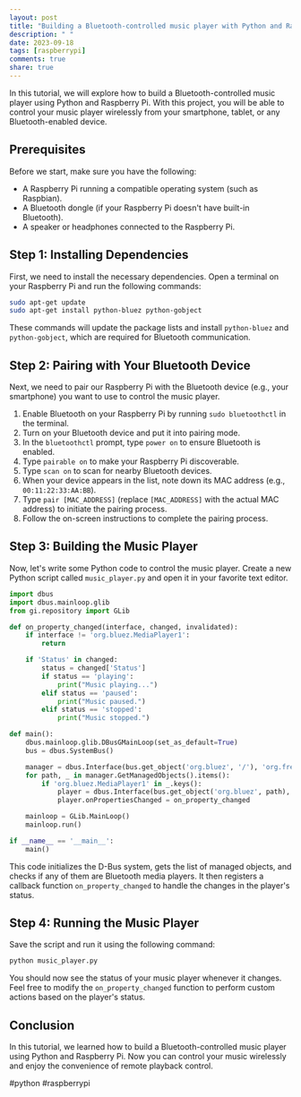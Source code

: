 ```yaml
---
layout: post
title: "Building a Bluetooth-controlled music player with Python and Raspberry Pi"
description: " "
date: 2023-09-18
tags: [raspberrypi]
comments: true
share: true
---
```


In this tutorial, we will explore how to build a Bluetooth-controlled music player using Python and Raspberry Pi. With this project, you will be able to control your music player wirelessly from your smartphone, tablet, or any Bluetooth-enabled device.

## Prerequisites

Before we start, make sure you have the following:

- A Raspberry Pi running a compatible operating system (such as Raspbian).
- A Bluetooth dongle (if your Raspberry Pi doesn't have built-in Bluetooth).
- A speaker or headphones connected to the Raspberry Pi.

## Step 1: Installing Dependencies

First, we need to install the necessary dependencies. Open a terminal on your Raspberry Pi and run the following commands:

```bash
sudo apt-get update
sudo apt-get install python-bluez python-gobject
```

These commands will update the package lists and install `python-bluez` and `python-gobject`, which are required for Bluetooth communication.

## Step 2: Pairing with Your Bluetooth Device

Next, we need to pair our Raspberry Pi with the Bluetooth device (e.g., your smartphone) you want to use to control the music player.

1. Enable Bluetooth on your Raspberry Pi by running `sudo bluetoothctl` in the terminal.
2. Turn on your Bluetooth device and put it into pairing mode.
3. In the `bluetoothctl` prompt, type `power on` to ensure Bluetooth is enabled.
4. Type `pairable on` to make your Raspberry Pi discoverable.
5. Type `scan on` to scan for nearby Bluetooth devices.
6. When your device appears in the list, note down its MAC address (e.g., `00:11:22:33:AA:BB`).
7. Type `pair [MAC_ADDRESS]` (replace `[MAC_ADDRESS]` with the actual MAC address) to initiate the pairing process.
8. Follow the on-screen instructions to complete the pairing process.

## Step 3: Building the Music Player

Now, let's write some Python code to control the music player. Create a new Python script called `music_player.py` and open it in your favorite text editor.

```python
import dbus
import dbus.mainloop.glib
from gi.repository import GLib

def on_property_changed(interface, changed, invalidated):
    if interface != 'org.bluez.MediaPlayer1':
        return

    if 'Status' in changed:
        status = changed['Status']
        if status == 'playing':
            print("Music playing...")
        elif status == 'paused':
            print("Music paused.")
        elif status == 'stopped':
            print("Music stopped.")

def main():
    dbus.mainloop.glib.DBusGMainLoop(set_as_default=True)
    bus = dbus.SystemBus()

    manager = dbus.Interface(bus.get_object('org.bluez', '/'), 'org.freedesktop.DBus.ObjectManager')
    for path, _ in manager.GetManagedObjects().items():
        if 'org.bluez.MediaPlayer1' in _.keys():
            player = dbus.Interface(bus.get_object('org.bluez', path), 'org.bluez.MediaPlayer1')
            player.onPropertiesChanged = on_property_changed

    mainloop = GLib.MainLoop()
    mainloop.run()

if __name__ == '__main__':
    main()

```

This code initializes the D-Bus system, gets the list of managed objects, and checks if any of them are Bluetooth media players. It then registers a callback function `on_property_changed` to handle the changes in the player's status.

## Step 4: Running the Music Player

Save the script and run it using the following command:

```bash
python music_player.py
```

You should now see the status of your music player whenever it changes. Feel free to modify the `on_property_changed` function to perform custom actions based on the player's status.

## Conclusion

In this tutorial, we learned how to build a Bluetooth-controlled music player using Python and Raspberry Pi. Now you can control your music wirelessly and enjoy the convenience of remote playback control.

#python #raspberrypi